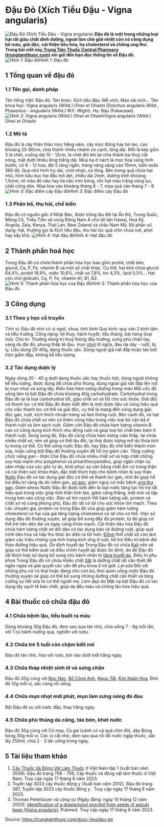 # Đậu Đỏ (Xích Tiểu Đậu - Vigna angularis)

![Đậu Đỏ \(Xích Tiểu Đậu - Vigna angularis\)](https://trungtamthuoc.com/images/others/dau-do-5-8438.jpg)
**Đậu đỏ là một trong những loại hạt rất giàu chất dinh dưỡng, ngoài làm chè giải nhiệt còn có công dụng bổ máu, giải độc, cải thiện tiêu hóa, hạ cholesterol và chống ung thư. Trong bài viết này,[Trung Tâm Thuốc Central Pharmacy](https://trungtamthuoc.com/ "Trung Tâm Thuốc Central Pharmacy") ([trungtamthuoc.com](https://trungtamthuoc.com/ "trungtamthuoc.com")) xin gửi đến bạn đọc thông tin về Đậu đỏ.**
![Hình 1: Đậu đỏ](https://trungtamthuoc.com/images/item/dau-do-4.jpg)Hình 1: Đậu đỏ
##  1 Tổng quan về đậu đỏ
### 1.1 Tên gọi, danh pháp
Tên tiếng Việt: Đậu đỏ.
Tên khác: Xích tiểu đậu; Mễ xích; Mao sài xích…
Tên khoa học: Vigna angularis (Willd.) Ohwi et Ohashi (Dolichos angularis Willd., Phaseolus - angudaris (Willd.) W.F. Wight).
Họ: Ðậu (Fabaceae).
![Hình 2: Vigna angularis \(Willd.\) Ohwi et Ohashi](https://trungtamthuoc.com/images/item/dau-do-6.jpg)Vigna angularis (Willd.) Ohwi et Ohashi
### 1.2 Mô tả
Đậu đỏ là cây thân thảo mọc hằng năm, cây mọc đứng hay bò leo, cao khoảng 25-90cm; chia thành nhiều nhánh có cạnh, lông dài.
Mỗi lá kép gồm 3 lá chét, cuống dài 10 - 12cm, lá chét đôi khi lại chia thành ba thuỳ cắt nông, mặt dưới nhiều lông trắng dài. Mùa hạ ở nách lá mọc hoa vàng hình bướm, có 6 - 12 hoa, đài 5 răng ngắn, tràng vàng sáng cao 15mm, lườn xoắn 360 độ. 
Quả nhỏ hình trụ dài, chót nhọn, có lông. Bên trong quả chứa hạt nhỏ, hình bầu dục hai đầu hơi dẹt, chiều dài 2mm, đường kính khoảng 1,5mm; vỏ màu đỏ nâu hay tía nâu trơn bóng, rốn hạt màu trắng vàng lục, chất cứng dòn.
Mùa hoa vào khoảng tháng 6 - 7, mùa quả vào tháng 7 - 8.
![Hình 3: Đặc điểm cây Đậu đỏ](https://trungtamthuoc.com/images/item/dau-do-1.jpg)Hình 3: Đặc điểm cây Đậu đỏ
### 1.3 Phân bố, thu hái, chế biến
Đậu đỏ có nguồn gốc ở Nhật Bản, được trồng lâu đời tại Ấn Độ, Trung Quốc, Mông Cổ, Triều Tiên và vùng Đông Nam Á cho tới tận Hawai, Hoa Kỳ, Angola, Zaia, Kenya, Thái Lan, New Zeland và châu Nam Mỹ. 
Bộ phận sử dụng: hạt, thường gọi là Xích tiểu đậu, thu hái lúc quả chín chưa nứt, phơi hay sấy khô.
![Hình 4: Hạt đậu đỏ](https://trungtamthuoc.com/images/item/dau-do-3.jpg)Hình 4: Hạt đậu đỏ
##  2 Thành phần hoá học
Trong Đậu đỏ có chứa thành phần hóa học bao gồm protid, chất béo, glucid, Ca, P, Fe, vitamin B và một số chất khác.
Cụ thể, hạt khô chứa glucid 64,4%, protid 19,9%, nước 10,8%, chất xơ 7,8%, tro 4,3%, lipid 0,5%... Hạt còn chứ globulin, Ca, P, Fe, vitamin A1, B1, B2.
![Hình 5: Thành phần hóa học của Đậu đỏ](https://trungtamthuoc.com/images/item/dau-do-2.jpg)Hình 5: Thành phần hóa học của Đậu đỏ
##  3 Công dụng
### 3.1 Theo y học cổ truyền
Tính vị: Đậu đỏ nhỏ có vị ngọt, chua, tính bình 
Quy kinh: quy vào 2 kinh tâm và tiểu trường.
Công nặng: lợi thuỷ, hành huyết, tiêu thũng, bài nũng (loại mủ).
Chủ tri: Thường dùng trị thuỷ thũng đầy trướng, sưng phù chân tay, vàng da đái đỏ, phong thấp tê đau, mụn [nhọt](https://trungtamthuoc.com/bai-viet/nhot "nhọt") lở ngứa, đau dạ dày - ruột, tả, lỵ. Liều dùng 20-40g, dạng thuốc sắc. Dùng ngoài giã nát đắp hoặc tán bột trộn giấm đắp, không kể liều lượng.
### 3.2 Tác dụng dược lý
Ngày dùng 20 - 40 g dưới dạng thuốc sắc hay thuốc bột, dùng ngoài không kể liều lượng, được dùng để chữa phù thũng, dùng ngoài giã nát đắp lên nơi bị mụn nhọt và sưng tấy.
_Điều hòa hàm lượng đường trong máu_
Mỗi cốc đồ uống làm từ bột Đậu đỏ chứa khoảng 40g carbohydrate. Carbohydrat trong Đậu đỏ lại là loại carbohydrat tốt, giàu chất xơ và tốt cho sức khỏe.
_Giải độc và thanh lọc cơ thể_
Đậu đỏ được biết đến là một dược liệu vô cùng hiệu quả cho việc thanh lọc cơ thể và giải độc, cụ thể là mang đến công dụng giải độc gan, ruột, kích thích nhuận tràng và làm thông ruột. Bên cạnh đó, vỏ hạt Đậu đỏ chứa chất xơ nên có thêm công hiệu trong việc loại bỏ cặn bã ở thành ruột và làm sạch ruột.
_Giảm cân_
Đậu đỏ chứa hàm lượng vitamin B cao có công dụng kích thích nhu động ruột và giúp loại bỏ chất béo bám ở thành ruột. Song song đó, Đậu đỏ cũng chứa hàm lượng calo thấp, lại chứa nhiều chất xơ, nên sẽ giúp cơ thể lâu đói, lại thải được lượng mỡ dư thừa tích tụ trong cơ thể. Có thể uống nước Đậu đỏ, hay Đậu đỏ chế biến thành món súp, hoặc uống bột Đậu đỏ thường xuyên để hỗ trợ giảm cân.
_Tăng cường chức năng gan - thận_
Chè Đậu đỏ chứa nhiều chất xơ và hợp chất chống oxy hóa mạnh như polyphenol và proanthocyanidins, giúp ngăn chặn sự xâm nhập của các gốc tự do, khôi phục sự cân bằng chất ẩm có trong thận và cải thiện sức khỏe thận, đặc biệt thích hợp cho bệnh nhân bị suy thận.
[Nước](https://trungtamthuoc.com/hoat-chat/nuoc "Nước") Đậu đỏ có tác dụng giải độc cơ thể và thanh lọc gan, nhờ đó giúp hỗ trợ điều trị vàng da do viêm gan, [xơ gan](https://trungtamthuoc.com/bai-viet/xo-gan "xơ gan"), giảm nguy cơ mắc bệnh [ung thư gan](https://trungtamthuoc.com/bai-viet/ung-thu-gan "ung thư gan").
_Giảm stress_
Nước Đậu đỏ được biết đến là loại nước tăng lực hỗ trợ rất hiệu quả trong việc giúp tinh thần tỉnh táo, giảm căng thẳng, mệt mỏi và tập trung hơn vào công việc.
_Bảo vệ tim mạch_
Với hàm lượng sắt, protein và chất xơ vô cùng phong phú, Đậu đỏ rất có lợi cho sức khỏe tim mạch. Theo các chuyên gia, protein có trong Đậu đỏ vừa giúp giảm hàm lượng cholesterol có hại vừa gia tăng lượng cholesterol có lợi cho cơ thể. Việc sử dụng đậu đỏ thường xuyên, sẽ giúp bổ sung đầy đủ protein, từ đó giúp cơ thể trở nên dẻo dai và ngày càng khỏe mạnh.
Cải thiện tiêu hóa
Đậu đỏ chứa hàm lượng chất xơ dồi dào có tác dụng bảo vệ đường ruột, giúp quá trình tiêu hóa và hấp thu thức ăn diễn ra tốt hơn. [Đồng](https://trungtamthuoc.com/hoat-chat/dong "Đồng") thời chất xơ còn làm giảm các triệu chứng của tình trạng kích ứng ở ruột, hỗ trợ điều trị bệnh đái tháo đường hiệu quả.
_Ổn định huyết áp_
Trong Đậu đỏ có chứa [Kali](https://trungtamthuoc.com/hoat-chat/kali "Kali") nên sẽ giúp cơ thể kiểm soát và điều chỉnh huyết áp được ổn định, do đó Đậu đỏ rất thích hợp sử dụng bổ sung cho bệnh nhân bị [tăng huyết áp](https://trungtamthuoc.com/bai-viet/tang-huyet-ap-thong-tin-ve-benh-danh-cho-benh-nhan "tăng huyết áp").
_Điều trị phụ khoa_
Trong Đậu đỏ có chứa nhiều chất [Sắt](https://trungtamthuoc.com/hoat-chat/sat "Sắt") là dưỡng chất rất cần thiết để ngăn ngừa và giải quyết các vấn đề phụ khoa ở nữ giới.
_Lợi sữa_
Đối với những phụ nữ có thai hoặc đang cho con bú, thói quen uống nước Đậu đỏ thường xuyên sẽ giúp cơ thể bổ sung những dưỡng chất cần thiết và tăng cường sự tiết sữa từ cơ thể người mẹ.
_Làm đẹp da_
Mặt nạ bột Đậu đỏ có tác dụng tẩy sạch tế bào chết, giúp da đều màu và chống lão hóa hiệu quả.
##  4 Bài thuốc có chứa đậu đỏ
### 4.1 Chữa bệnh lậu, tiểu buốt ra máu
Dùng khoảng 30g Đậu đỏ, đem sao qua tán nhỏ, chia uống 7 - 8g mỗi lần, với 1 củ hành nướng qua, nghiền với rượu.
### 4.2 Chữa trẻ 5 tuổi còn chậm biết nói
Đậu đỏ tán nhỏ, hòa với rượu, bôi vào dưới lưỡi hằng ngày.
### 4.3 Chữa tháp nhiệt sinh lở và sưng chân
Đậu đỏ 20g cùng với [Núc Nác](https://trungtamthuoc.com/hoat-chat/nuc-nac "Núc Nác"), [Bồ Công Anh](https://trungtamthuoc.com/duoc-lieu/bo-cong-anh-30 "Bồ Công Anh"), [Ngưu Tất](https://trungtamthuoc.com/hoat-chat/nguu-tat "Ngưu Tất"), [Kim Ngân Hoa](https://trungtamthuoc.com/hoat-chat/kim-ngan-hoa "Kim Ngân Hoa"), Đơn đỏ 12g mỗi vị, sắc cùng rồi uống.
### 4.4 Chữa mụn nhọt mới phát, mụn làm sưng nóng đỏ đau
Bột Đậu đỏ su với nước đắp, thay hằng ngày.
### 4.5 Chữa phù thủng da căng, táo bón, khát nước
Đậu đỏ 30g cùng với Cỏ may, Cà gai (cành có cả quả chín đỏ), dây Bòng bong 30g mỗi vị. Các vị cắt nhỏ, đem sao qua rồi đổ nước ngập thuốc, sắc lấy 250ml, chia 2 - 3 lần uống trong ngày.
##  5 Tài liệu tham khảo
1. [Cây Thuốc Và Động Vật Làm Thuốc](https://trungtamthuoc.com/bai-viet/doc-online-va-tai-mien-phi-pdf-sach-cay-thuoc-va-dong-vat-lam-thuoc-o-viet-nam "Cây Thuốc Và Động Vật Làm Thuốc") ở Việt Nam tập 1 (xuất bản năm 2006). Đậu đỏ trang 758 - 759, Cây thuốc và động vật làm thuốc ở Việt Nam. Truy cập ngày 17 tháng 6 năm 2023.
2. Tuyền tập 3033 cây thuốc đông y (Xuất bản năm 2012). Đậu đỏ trang 387, Tuyền tập 3033 cây thuốc đông y . Truy cập ngày 17 tháng 6 năm 2023.
3. Thomas Peterbauer và cộng sự (Ngày đăng: ngày 10 tháng 12 năm 2003). [Identification of a digalactosyl ononitol from seeds of adzuki bean (Vigna angularis)](https://pubmed.ncbi.nlm.nih.gov/14499579/), Pubmed. Truy cập ngày 17 tháng 6 năm 2023.


Source: https://trungtamthuoc.com/duoc-lieu/dau-do